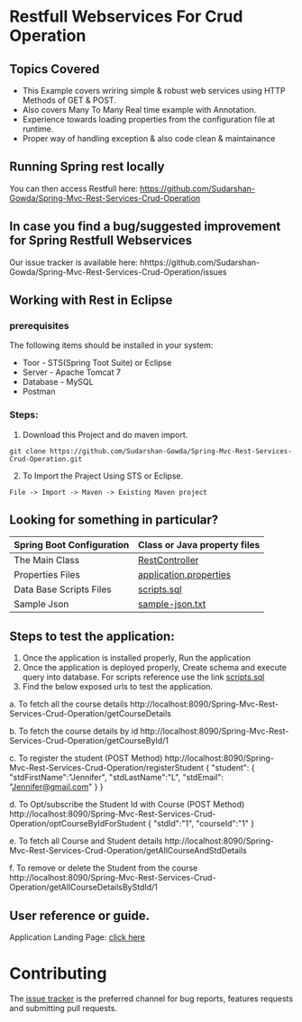 # Restfull Webservices For Crud Operation

## Topics Covered
* This Example covers wriring simple & robust web services using HTTP Methods of GET & POST.
* Also covers Many To Many Real time example with Annotation.
* Experience towards loading properties from the configuration file at runtime.
* Proper way of handling exception & also code clean & maintainance


## Running Spring rest locally

You can then access Restfull here: https://github.com/Sudarshan-Gowda/Spring-Mvc-Rest-Services-Crud-Operation


## In case you find a bug/suggested improvement for Spring Restfull Webservices
Our issue tracker is available here: hhttps://github.com/Sudarshan-Gowda/Spring-Mvc-Rest-Services-Crud-Operation/issues


## Working with Rest in Eclipse

### prerequisites
The following items should be installed in your system:
* Toor - STS(Spring Toot Suite) or Eclipse
* Server - Apache Tomcat 7
* Database - MySQL
* Postman

### Steps:

1) Download this Project and do maven import.
```
git clone https://github.com/Sudarshan-Gowda/Spring-Mvc-Rest-Services-Crud-Operation.git
```
2) To Import the Praject Using STS or Eclipse.
```
File -> Import -> Maven -> Existing Maven project
```


## Looking for something in particular?

|Spring Boot Configuration | Class or Java property files  |
|--------------------------|---|
|The Main Class | [RestController](https://github.com/Sudarshan-Gowda/Spring-Mvc-Rest-Services-Crud-Operation/blob/master/src/main/java/com/star/sud/controller/RestController.java) |
|Properties Files | [application.properties](https://github.com/Sudarshan-Gowda/Spring-Mvc-Rest-Services-Crud-Operation/blob/master/src/main/resources/application.properties) |
|Data Base Scripts Files | [scripts.sql](https://github.com/Sudarshan-Gowda/Spring-Mvc-Rest-Services-Crud-Operation/blob/master/src/main/resources/scripts.sql) |
|Sample Json | [sample-json.txt](https://github.com/Sudarshan-Gowda/Spring-Mvc-Rest-Services-Crud-Operation/blob/master/src/main/resources/sample-json.txt) |

## Steps to test the application:

1) Once the application is installed properly, Run the application
2) Once the application is deployed properly, Create schema and execute query into database. 
   For scripts reference use the link [scripts.sql](https://github.com/Sudarshan-Gowda/Spring-Mvc-Rest-Services-Crud-Operation/blob/master/src/main/resources/scripts.sql)
3) Find the below exposed urls to test the application.
	
a. To fetch all the course details
http://localhost:8090/Spring-Mvc-Rest-Services-Crud-Operation/getCourseDetails

b. To fetch the course details by id
http://localhost:8090/Spring-Mvc-Rest-Services-Crud-Operation/getCourseById/1

c. To register the student (POST Method)
http://localhost:8090/Spring-Mvc-Rest-Services-Crud-Operation/registerStudent
{
	"student": {
		"stdFirstName":"Jennifer",
		"stdLastName":"L",
		"stdEmail": "Jennifer@gmail.com"
	}
}

d. To Opt/subscribe the Student Id with Course (POST Method)
http://localhost:8090/Spring-Mvc-Rest-Services-Crud-Operation/optCourseByIdForStudent
{
	"stdId":"1",
	"courseId":"1"
}

e. To fetch all Course and Student details
http://localhost:8090/Spring-Mvc-Rest-Services-Crud-Operation/getAllCourseAndStdDetails

f. To remove or delete the Student from the course
http://localhost:8090/Spring-Mvc-Rest-Services-Crud-Operation/getAllCourseDetailsByStdId/1

   
## User reference or guide.
  Application Landing Page: [click here](https://github.com/Sudarshan-Gowda/Spring-Mvc-Rest-Services-Crud-Operation/blob/master/docs/picture1.png)

# Contributing

The [issue tracker](https://github.com/Sudarshan-Gowda/Spring-Mvc-Rest-Services-Crud-Operation/issues) is the preferred channel for bug reports, features requests and submitting pull requests.


